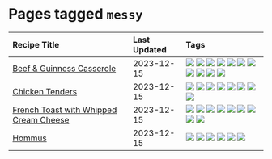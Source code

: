 # Pages tagged `messy`

|Recipe Title|Last Updated|Tags
|:---|:---|:---|
|[Beef & Guinness Casserole](../recipes/beefandguinnesscasserole.md)|2023-12-15|[![](https://img.shields.io/badge/tag-amazing-8f457a)](../tags/amazing.md) [![](https://img.shields.io/badge/tag-baked-f6b493)](../tags/baked.md) [![](https://img.shields.io/badge/tag-beef-10cdd6)](../tags/beef.md) [![](https://img.shields.io/badge/tag-casserole-42963a)](../tags/casserole.md) [![](https://img.shields.io/badge/tag-guinness-f47a18)](../tags/guinness.md) [![](https://img.shields.io/badge/tag-irish-9d5b24)](../tags/irish.md) [![](https://img.shields.io/badge/tag-large_quantity-9acea8)](../tags/large_quantity.md) [![](https://img.shields.io/badge/tag-long_cook_time-99d437)](../tags/long_cook_time.md) [![](https://img.shields.io/badge/tag-long_prep_time-8344b1)](../tags/long_prep_time.md) [![](https://img.shields.io/badge/tag-messy-32f6f2)](../tags/messy.md) [![](https://img.shields.io/badge/tag-tricky-acaf3f)](../tags/tricky.md)|
|[Chicken Tenders](../recipes/chickentenders.md)|2023-12-15|[![](https://img.shields.io/badge/tag-airfryer-13fda6)](../tags/airfryer.md) [![](https://img.shields.io/badge/tag-amazing-8f457a)](../tags/amazing.md) [![](https://img.shields.io/badge/tag-battered-da139a)](../tags/battered.md) [![](https://img.shields.io/badge/tag-chicken-32613c)](../tags/chicken.md) [![](https://img.shields.io/badge/tag-crumbed-ab4f55)](../tags/crumbed.md) [![](https://img.shields.io/badge/tag-messy-32f6f2)](../tags/messy.md) [![](https://img.shields.io/badge/tag-mine-427cd)](../tags/mine.md) [![](https://img.shields.io/badge/tag-sides-95446)](../tags/sides.md)|
|[French Toast with Whipped Cream Cheese](../recipes/frenchtoastwhippedcreamcheese.md)|2023-12-15|[![](https://img.shields.io/badge/tag-amazing-8f457a)](../tags/amazing.md) [![](https://img.shields.io/badge/tag-breakfast-94b8ca)](../tags/breakfast.md) [![](https://img.shields.io/badge/tag-dairy-062ab)](../tags/dairy.md) [![](https://img.shields.io/badge/tag-dessert-517a72)](../tags/dessert.md) [![](https://img.shields.io/badge/tag-fried-e4f90)](../tags/fried.md) [![](https://img.shields.io/badge/tag-large_quantity-9acea8)](../tags/large_quantity.md) [![](https://img.shields.io/badge/tag-messy-32f6f2)](../tags/messy.md) [![](https://img.shields.io/badge/tag-mine-427cd)](../tags/mine.md) [![](https://img.shields.io/badge/tag-vegetarian-3a4f8e)](../tags/vegetarian.md)|
|[Hommus](../recipes/hommus.md)|2023-12-15|[![](https://img.shields.io/badge/tag-healthy-d82abc)](../tags/healthy.md) [![](https://img.shields.io/badge/tag-messy-32f6f2)](../tags/messy.md) [![](https://img.shields.io/badge/tag-protein-708555)](../tags/protein.md) [![](https://img.shields.io/badge/tag-tricky-acaf3f)](../tags/tricky.md) [![](https://img.shields.io/badge/tag-vegan-acbc2f)](../tags/vegan.md) [![](https://img.shields.io/badge/tag-vegetarian-3a4f8e)](../tags/vegetarian.md)|